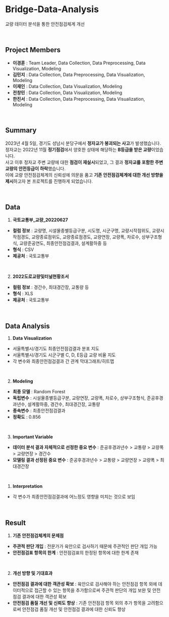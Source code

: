 # Bridge-Data-Analysis
교량 데이터 분석을 통한 안전점검체계 개선

<br>

## Project Members
- **이경훈** : Team Leader, Data Collection, Data Preprocessing, Data Visualization, Modeling
- **김민지** : Data Collection, Data Preprocessing, Data Visualization, Modeling
- **이재인** : Data Collection, Data Visualization, Modeling
- **전창민** : Data Collection, Data Visualization, Modeling
- **한진서** : Data Collection, Data Preprocessing, Data Visualization, Modeling

<br>

## Summary
2023년 4월 5일, 경기도 성남시 분당구에서 **정자교가 붕괴되는 사고**가 발생했습니다.   
정자교는 2022년 11월 **정기점검**에서 양호한 상태에 해당하는 **B등급을 받은 교량**이었습니다.   
사고 이후 정자교 주변 교량에 대한 **점검이 재실시**되었고, 그 결과 **정자교를 포함한 주변 교량의 안전등급이 하락**했습니다.   
이에 교량 안전점검체계의 신뢰성에 의문을 품고 **기존 안전점검체계에 대한 개선 방향을 제시**하고자 본 프로젝트를 진행하게 되었습니다.

<br>

## Data
1. **국토교통부_교량_20220627**  
- **컬럼 정보** : 교량명, 시설물종별등급구분, 시도명, 시군구명, 교량시작점위도, 교량시작점경도, 교량종료점위도, 교량종료점경도, 교량연장, 교량폭, 차로수, 상부구조형식, 교량준공연도, 최종안전점검결과, 설계활하중 등
- **형식** : CSV
- **제공처** : 국토교통부

<br>

2. **2022도로교량및터널현황조서**  
- **컬럼 정보** : 경간수, 최대경간장, 교통량 등
- **형식** : XLS
- **제공처** : 국토교통부

<br>

## Data Analysis
1. **Data Visualization**
- 서울특별시/경기도 최종안전점검결과 분포 지도 
- 서울특별시/경기도 시군구별 C, D, E등급 교량 비율 지도 
- 각 변수와 최종안전점검결과 간 관계 막대그래프/히트맵 

<br>

2. **Modeling**
- **최종 모델** : Random Forest
- **독립변수** : 시설물종별등급구분, 교량연장, 교량폭, 차로수, 상부구조형식, 준공후경과년수, 설계활하중, 경간수, 최대경간장, 교통량
- **종속변수** : 최종안전점검결과
- **정확도** : 0.856

<br>

3. **Important Variable**
- **데이터 분석 결과 자체적으로 선정한 중요 변수** : 준공후경과년수 > 교통량 > 교량폭 > 교량연장 > 경간수
- **모델링 결과 선정된 중요 변수** : 준공후경과년수 > 교통량 > 교량연장 > 교량폭 > 최대경간장

<br>

1. **Interpretation**
- 각 변수가 최종안전점검결과에 어느정도 영향을 미치는 것으로 보임

<br>

## Result
1. **기존 안전점검체계의 문제점**
- **주관적 판단 개입** : 전문가가 육안으로 검사하기 때문에 주관적인 판단 개입 가능
- **안전점검표 항목의 한계** : 안전점검표의 한정된 항목에 대한 한계 존재

<br>

2. **개선 방향 및 기대효과**
- **안전점검 결과에 대한 객관성 확보** : 육안으로 검사해야 하는 안전점검 항목 외에 데이터적으로 접근할 수 있는 항목을 추가함으로써 주관적 판단의 개입 보완 및 안전점검 결과에 대한 객관성 확보
- **안전점검 품질 개선 및 신뢰도 향상** : 기존 안전점검 항목 외의 추가 항목을 고려함으로써 안전점검 품질 개선 및 안전점검 결과에 대한 신뢰도 향상